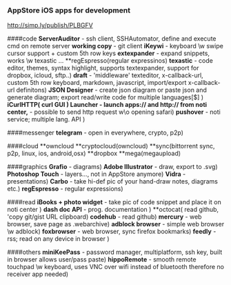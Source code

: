 ### AppStore iOS apps for development
http://simp.ly/publish/PLBGFV

####code
**ServerAuditor** - ssh client, SSHAutomator, define and execute cmd on remote server
**working copy** - git client
**iKeywi** - keyboard \w swipe cursor support + custom 5th row keys
**extexpander** - expand snippets, works \w texastic ...
**regEspresso(regular expressinos)
**texastic** - code editor, themes, syntax highlight, supports textexpander, support for dropbox, icloud, sftp..)
**draft** -  'middleware' texteditor, x-callback-url, custom 5th row keyboard, markdown, javascript, import/export x-callback-url definitons) 
**JSON Designer** -  create json diagram or  paste json and generate  diagram; export read/write code for multiple languages[$]  )
**iCurlHTTP( curl GUI )
**Launcher** -  launch apps:// and http:// from noti center,** - possible to  send http request w\o opening safari)
**pushover** - noti service; multiple lang. API )

####messenger
**telegram** - open in everywhere, crypto, p2p)

####cloud
**owncloud
**cryptocloud(owncloud)
**sync(bittorrent sync, p2p, linux, ios, android,osx)
**dropbox
**mega(megaupload) 

####graphics
**Grafio** - diagrams)
**Adobe Illustrator** - draw, export to .svg)
**Photoshop Touch** - layers..., not in AppStore anymore)
**Vidra** - presentations)
**Carbo** - take hi-def pic of your hand-draw notes, diagrams etc.)
**regEspresso** -  regular expressions)

####read
**iBooks + photo widget** -  take pic of code snippet and place it on noti center )
**dash doc API** -  prog. documentation )
**octocat( read github, 'copy git/gist URL clipboard)
**codehub** - read github)
**mercury** - web browser,  save page as .webarchive)
**adblock browser** - simple web browser \w adblock)
**foxbrowser** - web browser, sync firefox bookmarks)
**feedly** - rss; read on any device in browser )

####others
**miniKeePass** - password manager, multiplatform, ssh key, built in browser allows user/pass paste)
**hippoRemote** - smooth remote touchpad \w keyboard, uses VNC over wifi instead of bluetooth therefore no receiver app needed)


